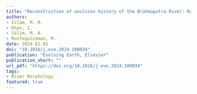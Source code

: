 ```yaml
---
title: "Reconstruction of avulsion history of the Brahmaputra River: Rare example of a giant braided river course alteration through multi-channel multi-avulsion processes"
authors:
- Islam, M. R.
- Khan, I.
- Salim, M. A.
- Musfequzzaman, M.
date: 2024-01-01
doi: "10.1016/j.eve.2024.100034"
publication: "Evolving Earth, Elsevier"
publication_short: ""
url_pdf: "https://doi.org/10.1016/j.eve.2024.100034"
tags:
- River Morphology
featured: true
---
```

